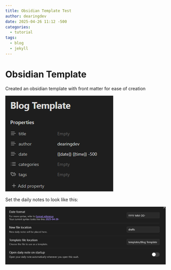 ```yaml
---
title: Obsidian Template Test
author: dearingdev
date: 2025-04-26 11:12 -500
categories:
  - tutorial
tags:
  - blog
  - jekyll
---
```

# Obsidian Template

Created an obsidian template with front matter for ease of creation

![img](assets/images/Pastedimage20250426111419.png)


Set the daily notes to look like this:

![img](assets/images/Pastedimage20250426111443.png)



